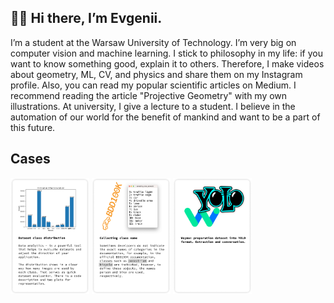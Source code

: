 ## 👋🏻 Hi there, I’m Evgenii. 
I’m a student at the Warsaw University of Technology. I’m very big on computer vision and machine learning. I stick to philosophy in my life: if you want to know something good, explain it to others. Therefore, I make videos about geometry, ML, CV, and physics and share them on my Instagram profile. Also, you can read my popular scientific articles on Medium. I recommend reading the article "Projective Geometry" with my own illustrations. At university, I give a lecture to a student. I believe in the automation of our world for the benefit of mankind and want to be a part of this future.


## Cases
<p>
    <a href="https://github.com/Evgenii-Iurin/Dataset-preparation/tree/main/Class-distribution"><img src='src/pic/dataset_distribution.png' width=25% height=25%/><a/>
    <a href="https://github.com/Evgenii-Iurin/Dataset-preparation/tree/main/class_collecting.png"><img src='src/pic/class_collecting.png' width="25%" height="25%"/><a/>
    <a href="https://github.com/Evgenii-Iurin/Dataset-preparation/tree/main/waymo_dataset_preparation.png"><img src='src/pic/waymo_dataset_preparation.png' width="25%" height="25%"/><a/>
<p/>
